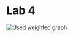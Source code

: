 # Lab 4

![Used weighted graph](https://i0.wp.com/algorithms.tutorialhorizon.com/files/2018/03/Weighted-Graph.png?w=672&ssl=1)